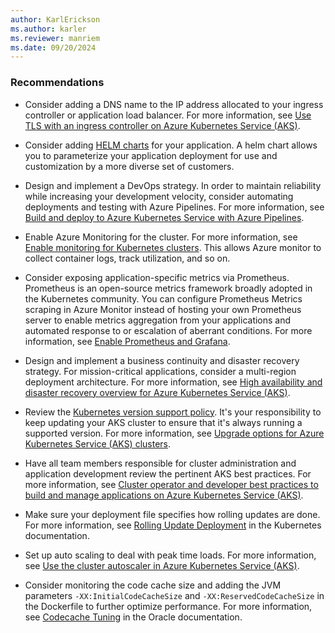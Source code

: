 ```yaml
---
author: KarlErickson
ms.author: karler
ms.reviewer: manriem
ms.date: 09/20/2024
---
```


### Recommendations

* Consider adding a DNS name to the IP address allocated to your ingress controller or application load balancer. For more information, see [Use TLS with an ingress controller on Azure Kubernetes Service (AKS)](/azure/aks/ingress-static-ip).

* Consider adding [HELM charts](https://helm.sh/docs/topics/charts/) for your application. A helm chart allows you to parameterize your application deployment for use and customization by a more diverse set of customers.

* Design and implement a DevOps strategy. In order to maintain reliability while increasing your development velocity, consider automating deployments and testing with Azure Pipelines. For more information, see [Build and deploy to Azure Kubernetes Service with Azure Pipelines](/azure/devops/pipelines/ecosystems/kubernetes/aks-template).

* Enable Azure Monitoring for the cluster. For more information, see [Enable monitoring for Kubernetes clusters](/azure/azure-monitor/insights/container-insights-enable-existing-clusters). This allows Azure monitor to collect container logs, track utilization, and so on.

* Consider exposing application-specific metrics via Prometheus. Prometheus is an open-source metrics framework broadly adopted in the Kubernetes community. You can configure Prometheus Metrics scraping in Azure Monitor instead of hosting your own Prometheus server to enable metrics aggregation from your applications and automated response to or escalation of aberrant conditions. For more information, see [Enable Prometheus and Grafana](/azure/azure-monitor/containers/kubernetes-monitoring-enable#enable-prometheus-and-grafana).

* Design and implement a business continuity and disaster recovery strategy. For mission-critical applications, consider a multi-region deployment architecture. For more information, see [High availability and disaster recovery overview for Azure Kubernetes Service (AKS)](/azure/aks/operator-best-practices-multi-region).

* Review the [Kubernetes version support policy](/azure/aks/supported-kubernetes-versions#kubernetes-version-support-policy). It's your responsibility to keep updating your AKS cluster to ensure that it's always running a supported version. For more information, see [Upgrade options for Azure Kubernetes Service (AKS) clusters](/azure/aks/upgrade-cluster).

* Have all team members responsible for cluster administration and application development review the pertinent AKS best practices. For more information, see [Cluster operator and developer best practices to build and manage applications on Azure Kubernetes Service (AKS)](/azure/aks/best-practices).

* Make sure your deployment file specifies how rolling updates are done. For more information, see [Rolling Update Deployment](https://kubernetes.io/docs/concepts/workloads/controllers/deployment/#rolling-update-deployment) in the Kubernetes documentation.

* Set up auto scaling to deal with peak time loads. For more information, see [Use the cluster autoscaler in Azure Kubernetes Service (AKS)](/azure/aks/cluster-autoscaler).

* Consider monitoring the code cache size and adding the JVM parameters `-XX:InitialCodeCacheSize` and `-XX:ReservedCodeCacheSize` in the Dockerfile to further optimize performance. For more information, see [Codecache Tuning](https://docs.oracle.com/javase/8/embedded/develop-apps-platforms/codecache.htm) in the Oracle documentation.
